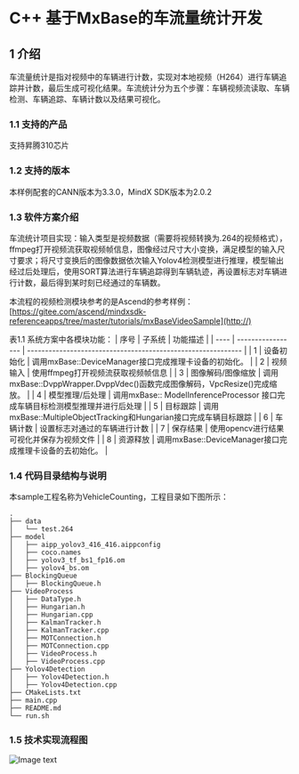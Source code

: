 # C++ 基于MxBase的车流量统计开发
## 1 介绍
车流量统计是指对视频中的车辆进行计数，实现对本地视频（H264）进行车辆追踪并计数，最后生成可视化结果。车流统计分为五个步骤：车辆视频流读取、车辆检测、车辆追踪、车辆计数以及结果可视化。
### 1.1 支持的产品
支持昇腾310芯片
### 1.2 支持的版本
本样例配套的CANN版本为3.3.0，MindX SDK版本为2.0.2
### 1.3 软件方案介绍
车流统计项目实现：输入类型是视频数据（需要将视频转换为.264的视频格式），ffmpeg打开视频流获取视频帧信息，图像经过尺寸大小变换，满足模型的输入尺寸要求；将尺寸变换后的图像数据依次输入Yolov4检测模型进行推理，模型输出经过后处理后，使用SORT算法进行车辆追踪得到车辆轨迹，再设置标志对车辆进行计数，最后得到某时刻已经通过的车辆数。

本流程的视频检测模块参考的是Ascend的参考样例：[https://gitee.com/ascend/mindxsdk-referenceapps/tree/master/tutorials/mxBaseVideoSample](http://)

表1.1 系统方案中各模块功能：
| 序号 | 子系统            | 功能描述                                                     |
| ---- | ----------------- | ------------------------------------------------------------ |
| 1    | 设备初始化        | 调用mxBase::DeviceManager接口完成推理卡设备的初始化。        |
| 2    | 视频输入          | 使用ffmpeg打开视频流获取视频帧信息                                        |
| 3    | 图像解码/图像缩放 | 调用mxBase::DvppWrapper.DvppVdec()函数完成图像解码，VpcResize()完成缩放。 |
| 4    | 模型推理/后处理   | 调用mxBase:: ModelInferenceProcessor 接口完成车辆目标检测模型推理并进行后处理  |
| 5    | 目标跟踪         | 调用mxBase::MultipleObjectTracking和Hungarian接口完成车辆目标跟踪        |
| 6    | 车辆计数         | 设置标志对通过的车辆进行计数                                |
| 7    | 保存结果         | 使用opencv进行结果可视化并保存为视频文件                      |
| 8    | 资源释放         | 调用mxBase::DeviceManager接口完成推理卡设备的去初始化。      |

### 1.4 代码目录结构与说明

本sample工程名称为VehicleCounting，工程目录如下图所示：
```
.
├── data
│   └── test.264
├── model
│   ├── aipp_yolov3_416_416.aippconfig
│   ├── coco.names
│   ├── yolov3_tf_bs1_fp16.om
│   ├── yolov4_bs.om
├── BlockingQueue
│   ├── BlockingQueue.h
├── VideoProcess
│   ├── DataType.h
│   ├── Hungarian.h
│   ├── Hungarian.cpp
│   ├── KalmanTracker.h
│   ├── KalmanTracker.cpp
│   ├── MOTConnection.h
│   ├── MOTConnection.cpp
│   ├── VideoProcess.h
│   ├── VideoProcess.cpp
├── Yolov4Detection
│   ├── Yolov4Detection.h
│   ├── Yolov4Detection.cpp
├── CMakeLists.txt
├── main.cpp
├── README.md
└── run.sh
```



### 1.5 技术实现流程图

![Image text](https://gitee.com/wu-jindge/mindxsdk-referenceapps/blob/master/contrib/VehicleCounting/img/face.jpg "流程图")
